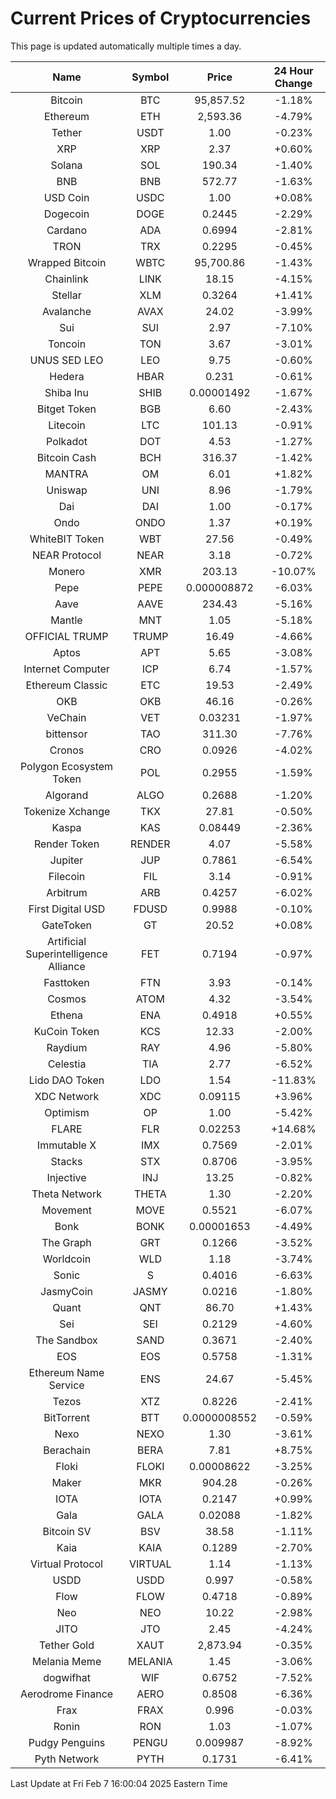 # Current Prices of Cryptocurrencies
This page is updated automatically multiple times a day.

| Name | Symbol | Price | 24 Hour Change |
| :---: |:---:| :---: | :---: |
| Bitcoin | BTC | 95,857.52 | -1.18% |
| Ethereum | ETH | 2,593.36 | -4.79% |
| Tether | USDT | 1.00 | -0.23% |
| XRP | XRP | 2.37 | +0.60% |
| Solana | SOL | 190.34 | -1.40% |
| BNB | BNB | 572.77 | -1.63% |
| USD Coin | USDC | 1.00 | +0.08% |
| Dogecoin | DOGE | 0.2445 | -2.29% |
| Cardano | ADA | 0.6994 | -2.81% |
| TRON | TRX | 0.2295 | -0.45% |
| Wrapped Bitcoin | WBTC | 95,700.86 | -1.43% |
| Chainlink | LINK | 18.15 | -4.15% |
| Stellar | XLM | 0.3264 | +1.41% |
| Avalanche | AVAX | 24.02 | -3.99% |
| Sui | SUI | 2.97 | -7.10% |
| Toncoin | TON | 3.67 | -3.01% |
| UNUS SED LEO | LEO | 9.75 | -0.60% |
| Hedera | HBAR | 0.231 | -0.61% |
| Shiba Inu | SHIB | 0.00001492 | -1.67% |
| Bitget Token | BGB | 6.60 | -2.43% |
| Litecoin | LTC | 101.13 | -0.91% |
| Polkadot | DOT | 4.53 | -1.27% |
| Bitcoin Cash | BCH | 316.37 | -1.42% |
| MANTRA | OM | 6.01 | +1.82% |
| Uniswap | UNI | 8.96 | -1.79% |
| Dai | DAI | 1.00 | -0.17% |
| Ondo | ONDO | 1.37 | +0.19% |
| WhiteBIT Token | WBT | 27.56 | -0.49% |
| NEAR Protocol | NEAR | 3.18 | -0.72% |
| Monero | XMR | 203.13 | -10.07% |
| Pepe | PEPE | 0.000008872 | -6.03% |
| Aave | AAVE | 234.43 | -5.16% |
| Mantle | MNT | 1.05 | -5.18% |
| OFFICIAL TRUMP | TRUMP | 16.49 | -4.66% |
| Aptos | APT | 5.65 | -3.08% |
| Internet Computer | ICP | 6.74 | -1.57% |
| Ethereum Classic | ETC | 19.53 | -2.49% |
| OKB | OKB | 46.16 | -0.26% |
| VeChain | VET | 0.03231 | -1.97% |
| bittensor | TAO | 311.30 | -7.76% |
| Cronos | CRO | 0.0926 | -4.02% |
| Polygon Ecosystem Token | POL | 0.2955 | -1.59% |
| Algorand | ALGO | 0.2688 | -1.20% |
| Tokenize Xchange | TKX | 27.81 | -0.50% |
| Kaspa | KAS | 0.08449 | -2.36% |
| Render Token | RENDER | 4.07 | -5.58% |
| Jupiter | JUP | 0.7861 | -6.54% |
| Filecoin | FIL | 3.14 | -0.91% |
| Arbitrum | ARB | 0.4257 | -6.02% |
| First Digital USD | FDUSD | 0.9988 | -0.10% |
| GateToken | GT | 20.52 | +0.08% |
| Artificial Superintelligence Alliance | FET | 0.7194 | -0.97% |
| Fasttoken | FTN | 3.93 | -0.14% |
| Cosmos | ATOM | 4.32 | -3.54% |
| Ethena | ENA | 0.4918 | +0.55% |
| KuCoin Token | KCS | 12.33 | -2.00% |
| Raydium | RAY | 4.96 | -5.80% |
| Celestia | TIA | 2.77 | -6.52% |
| Lido DAO Token | LDO | 1.54 | -11.83% |
| XDC Network | XDC | 0.09115 | +3.96% |
| Optimism | OP | 1.00 | -5.42% |
| FLARE | FLR | 0.02253 | +14.68% |
| Immutable X | IMX | 0.7569 | -2.01% |
| Stacks | STX | 0.8706 | -3.95% |
| Injective | INJ | 13.25 | -0.82% |
| Theta Network | THETA | 1.30 | -2.20% |
| Movement | MOVE | 0.5521 | -6.07% |
| Bonk | BONK | 0.00001653 | -4.49% |
| The Graph | GRT | 0.1266 | -3.52% |
| Worldcoin | WLD | 1.18 | -3.74% |
| Sonic | S | 0.4016 | -6.63% |
| JasmyCoin | JASMY | 0.0216 | -1.80% |
| Quant | QNT | 86.70 | +1.43% |
| Sei | SEI | 0.2129 | -4.60% |
| The Sandbox | SAND | 0.3671 | -2.40% |
| EOS | EOS | 0.5758 | -1.31% |
| Ethereum Name Service | ENS | 24.67 | -5.45% |
| Tezos | XTZ | 0.8226 | -2.41% |
| BitTorrent | BTT | 0.0000008552 | -0.59% |
| Nexo | NEXO | 1.30 | -3.61% |
| Berachain | BERA | 7.81 | +8.75% |
| Floki | FLOKI | 0.00008622 | -3.25% |
| Maker | MKR | 904.28 | -0.26% |
| IOTA | IOTA | 0.2147 | +0.99% |
| Gala | GALA | 0.02088 | -1.82% |
| Bitcoin SV | BSV | 38.58 | -1.11% |
| Kaia | KAIA | 0.1289 | -2.70% |
| Virtual Protocol | VIRTUAL | 1.14 | -1.13% |
| USDD | USDD | 0.997 | -0.58% |
| Flow | FLOW | 0.4718 | -0.89% |
| Neo | NEO | 10.22 | -2.98% |
| JITO | JTO | 2.45 | -4.24% |
| Tether Gold | XAUT | 2,873.94 | -0.35% |
| Melania Meme | MELANIA | 1.45 | -3.06% |
| dogwifhat | WIF | 0.6752 | -7.52% |
| Aerodrome Finance | AERO | 0.8508 | -6.36% |
| Frax | FRAX | 0.996 | -0.03% |
| Ronin | RON | 1.03 | -1.07% |
| Pudgy Penguins | PENGU | 0.009987 | -8.92% |
| Pyth Network | PYTH | 0.1731 | -6.41% |

Last Update at Fri Feb  7 16:00:04 2025 Eastern Time